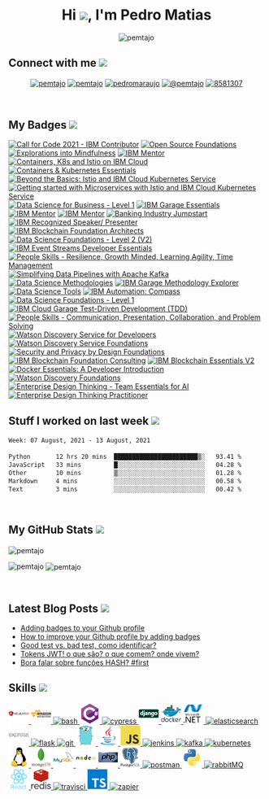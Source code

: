 <h1 align="center">Hi <img src = "https://raw.githubusercontent.com/MartinHeinz/MartinHeinz/master/wave.gif" width = 50px>, I'm Pedro Matias</h1>

<p align="center"> <img src="https://komarev.com/ghpvc/?username=pemtajo" alt="pemtajo" /> </p>

<h2> Connect with me <img src='https://raw.githubusercontent.com/ShahriarShafin/ShahriarShafin/main/Assets/handshake.gif' width="100px"> </h2>

<p align="center">
<a href="https://dev.to/pemtajo" target="blank"><img align="center" src="https://cdn.jsdelivr.net/npm/simple-icons@3.0.1/icons/dev-dot-to.svg" alt="pemtajo" height="30" width="30" /></a>
<a href="https://twitter.com/pemtajo" target="blank"><img align="center" src="https://cdn.jsdelivr.net/npm/simple-icons@3.0.1/icons/twitter.svg" alt="pemtajo" height="30" width="30" /></a>
<a href="https://linkedin.com/in/pedromaraujo" target="blank"><img align="center" src="https://cdn.jsdelivr.net/npm/simple-icons@3.0.1/icons/linkedin.svg" alt="pedromaraujo" height="30" width="30" /></a>
<a href="https://medium.com/@pemtajo" target="blank"><img align="center" src="https://cdn.jsdelivr.net/npm/simple-icons@3.0.1/icons/medium.svg" alt="@pemtajo" height="30" width="30" /></a>
<a href="https://stackoverflow.com/users/8581307" target="blank"><img align="center" src="https://cdn.jsdelivr.net/npm/simple-icons@3.0.1/icons/stackoverflow.svg" alt="8581307" height="30" width="30" /></a>
</p>

<br />

<h2> My Badges <img src = "https://media.giphy.com/media/3orifgYbnsq43eFsdO/giphy.gif" width = 50px> </h2>
<!--START_SECTION:badges-->

[![Call for Code 2021 - IBM Contributor](https://images.credly.com/size/110x110/images/9ed3a9b0-4b18-47d0-849a-9992acab022a/Call-for-code-2021.png)](http://www.credly.com/badges/b65fd1d2-35e6-44d3-95db-eb4f780ace59 "Call for Code 2021 - IBM Contributor")
[![Open Source Foundations](https://images.credly.com/size/110x110/images/3f393dd4-e8e0-4fef-a424-c9f1d1f3ba97/Open_Source_Foundations.png)](http://www.credly.com/badges/9ce6f29d-3653-438e-b4f1-cdfb304e1f8a "Open Source Foundations")
[![Explorations into Mindfulness](https://images.credly.com/size/110x110/images/6599523a-e811-4775-b037-c4c1417b0b4e/Explorations_into_Mindfulness.png)](http://www.credly.com/badges/809ea7b2-ac3f-4d74-842f-4e4024e97491 "Explorations into Mindfulness")
[![IBM Mentor](https://images.credly.com/size/110x110/images/cef56b02-49c4-43c8-9913-733569bd39cc/IBM-Mentor__282_29.png)](http://www.credly.com/badges/39b05265-01f2-4eb2-a69c-b7df52255431 "IBM Mentor")
[![Containers, K8s and Istio on IBM Cloud](https://images.credly.com/size/110x110/images/c848b101-661f-4f3a-bc8f-f9c977a55524/Containers-K8s-istio-IBM_cloud_v2.png)](http://www.credly.com/badges/1ad7529a-c7cc-44ca-b9ff-5d5f5d067d45 "Containers, K8s and Istio on IBM Cloud")
[![Containers & Kubernetes Essentials](https://images.credly.com/size/110x110/images/b3fc56fe-3146-428d-b379-68a3490d259f/Containers___Kubernetes_Essentials.png)](http://www.credly.com/badges/34545d3b-215d-4b43-8620-0b1b75306b35 "Containers & Kubernetes Essentials")
[![Beyond the Basics: Istio and IBM Cloud Kubernetes Service](https://images.credly.com/size/110x110/images/8d34d489-84bf-4861-a4a0-9e9d68318c5c/Beyond_basics_of_Istio_on_Cloud_v2.png)](http://www.credly.com/badges/8095c46a-f375-4b5a-b12f-f25d1ea8162b "Beyond the Basics: Istio and IBM Cloud Kubernetes Service")
[![Getting started with Microservices with Istio and IBM Cloud Kubernetes Service](https://images.credly.com/size/110x110/images/376369e8-1901-44fa-af45-ce4422818f0c/Itsio_and_IBM_Cloud_Container_Service.png)](http://www.credly.com/badges/ccdebc53-e8d6-4e60-bee3-91cd010e7361 "Getting started with Microservices with Istio and IBM Cloud Kubernetes Service")
[![Data Science for Business - Level 1](https://images.credly.com/size/110x110/images/f2f9716d-7be0-47ef-b4ad-c8d3b481b9d7/Data_Sci_Business_Level_1_-_CC_-_2019.png)](http://www.credly.com/badges/e6bb7615-86ee-4063-8176-38cc590523cd "Data Science for Business - Level 1")
[![IBM Garage Essentials](https://images.credly.com/size/110x110/images/fb718a87-6d0d-4a6d-8068-677f1bec78f2/IBM_Garage_Essentials.png)](http://www.credly.com/badges/7bfb4dde-8bdb-4682-ad87-b68334790744 "IBM Garage Essentials")
[![IBM Mentor](https://images.credly.com/size/110x110/images/cef56b02-49c4-43c8-9913-733569bd39cc/IBM-Mentor__282_29.png)](http://www.credly.com/badges/fd8b4c69-360f-46df-b403-a851160f6a17 "IBM Mentor")
[![IBM Mentor](https://images.credly.com/size/110x110/images/cef56b02-49c4-43c8-9913-733569bd39cc/IBM-Mentor__282_29.png)](http://www.credly.com/badges/384e5e94-791c-4dd4-adda-60697a26108e "IBM Mentor")
[![Banking Industry Jumpstart](https://images.credly.com/size/110x110/images/ff723f85-6709-4dc5-ace5-37dd43d24a68/Banking-Industry-Jumpstart.png)](http://www.credly.com/badges/35b9b59e-36c6-4ed6-8847-9ba67d05b54a "Banking Industry Jumpstart")
[![IBM Recognized Speaker/ Presenter](https://images.credly.com/size/110x110/images/aad8d8bc-1cdf-4e79-b1e0-1595aeab251b/Speaker-presenter.png)](http://www.credly.com/badges/9e8d6573-5ea4-4124-a371-96ea243d6eff "IBM Recognized Speaker/ Presenter")
[![IBM Blockchain Foundation Architects](https://images.credly.com/size/110x110/images/65a41da4-05d0-4b64-9065-e99f52571020/IBM-Blockchain-Foundation-Architect.png)](http://www.credly.com/badges/e5ec2320-5ea5-4825-b8ce-d311a98865de "IBM Blockchain Foundation Architects")
[![Data Science Foundations - Level 2 (V2)](https://images.credly.com/size/110x110/images/d7321425-c989-4bf9-846a-cd2a647d213b/Data_Sci_Foundations_Level_2_-_CC_-_2019.png)](http://www.credly.com/badges/432078f3-6d5e-42a9-9aab-e733ce080441 "Data Science Foundations - Level 2 (V2)")
[![IBM Event Streams Developer Essentials](https://images.credly.com/size/110x110/images/ebbbe37b-fefa-4c1f-b735-9af2becb90f4/IBM_Event_Streams_Developer_Essentials.png)](http://www.credly.com/badges/70549002-de38-4287-970e-644e4ce4e327 "IBM Event Streams Developer Essentials")
[![People Skills - Resilience, Growth Minded, Learning Agility, Time Management](https://images.credly.com/size/110x110/images/229f3133-b44f-4d2d-8d24-ee79fe7278a9/People-Skills-Resiliency.png)](http://www.credly.com/badges/abba4d96-375b-4090-9973-800ed7021332 "People Skills - Resilience, Growth Minded, Learning Agility, Time Management")
[![Simplifying Data Pipelines with Apache Kafka](https://images.credly.com/size/110x110/images/8aeb3e74-27cd-47c2-a648-369bb3ba52f1/Simplifying_Data_Pipelines_with_Apache_Kafka.png)](http://www.credly.com/badges/195b0247-e874-497a-8a66-8ef71d1c0720 "Simplifying Data Pipelines with Apache Kafka")
[![Data Science Methodologies](https://images.credly.com/size/110x110/images/dfd6eb51-4caa-4ffe-b107-85ece064370c/Data_Science_Methodologies.png)](http://www.credly.com/badges/a37f6971-9e35-4d04-81d8-8ecfa669af49 "Data Science Methodologies")
[![IBM Garage Methodology Explorer](https://images.credly.com/size/110x110/images/638d3298-73ef-4821-9686-8c65f75bb4e6/IBM_Garage_Methodology_Explorer.png)](http://www.credly.com/badges/7dfc147e-9c3d-401f-91ef-59c05eec6b78 "IBM Garage Methodology Explorer")
[![Data Science Tools](https://images.credly.com/size/110x110/images/de9471ce-018c-4bf4-af49-5c9c1d488613/Data_Science_Tools.png)](http://www.credly.com/badges/8966cd23-1631-4b9f-8be4-d32afa05b0a5 "Data Science Tools")
[![IBM Automation: Compass](https://images.credly.com/size/110x110/images/9b150a97-28c5-44b1-9f69-7f610b3e0284/IBM_Automation_Compass.png)](http://www.credly.com/badges/898269f5-5a66-4e3c-97aa-ea4ca6b211a6 "IBM Automation: Compass")
[![Data Science Foundations - Level 1](https://images.credly.com/size/110x110/images/5ca7b236-6105-4154-ba22-c8ae12ec1d8c/Data_Sci_Found_Level_1_-_CC_-_2019.png)](http://www.credly.com/badges/ab9bcce8-3daf-4878-8bc3-37b9658e366e "Data Science Foundations - Level 1")
[![IBM Cloud Garage Test-Driven Development (TDD)](https://images.credly.com/size/110x110/images/71ea5682-2233-434c-a2c5-dd3f7fb8d5e9/Garage_Method_-_Test_driven_Development_V1_-__Final.png)](http://www.credly.com/badges/d9c9d869-b2e3-4cd2-a77d-7d53197b821e "IBM Cloud Garage Test-Driven Development (TDD)")
[![People Skills - Communication, Presentation, Collaboration, and Problem Solving](https://images.credly.com/size/110x110/images/973b6bc2-5b3a-4ff2-b40e-1a46fe1b3a56/People-Skills-Communications.png)](http://www.credly.com/badges/e3408ee5-bb9a-4e84-a7c2-5d3aa83b16ef "People Skills - Communication, Presentation, Collaboration, and Problem Solving")
[![Watson Discovery Service for Developers](https://images.credly.com/size/110x110/images/01774ad1-fbff-4ddc-8b28-fd7953cb7ff6/Watson_Discovery_Service_-_Developers.png)](http://www.credly.com/badges/0506d841-cd61-4c0e-aad9-83714a9920a9 "Watson Discovery Service for Developers")
[![Watson Discovery Service Foundations](https://images.credly.com/size/110x110/images/edeaee50-64ff-42f0-a872-f4e2119ed463/Watson_Discovery_Service_-_Foundations.png)](http://www.credly.com/badges/06796b84-6cb6-40ea-9853-b4b8843e65da "Watson Discovery Service Foundations")
[![Security and Privacy by Design Foundations](https://images.credly.com/size/110x110/images/c1ca6570-bdc6-40e9-8992-722050788418/Security-_-Privacy-by-Design-Foundational.png)](http://www.credly.com/badges/e4d08b6b-ee34-4fc9-9a1b-87c43a887233 "Security and Privacy by Design Foundations")
[![IBM Blockchain Foundation Consulting](https://images.credly.com/size/110x110/images/0b831161-bca5-4118-97c5-df106a5f6515/IBM-Blockchain-Foundation-Consulting.png)](http://www.credly.com/badges/42efe367-3744-438a-8c03-59622c69c893 "IBM Blockchain Foundation Consulting")
[![IBM Blockchain Essentials V2](https://images.credly.com/size/110x110/images/2f9eee24-6834-4595-b2b6-e8e585190a0d/IBM-Blockchain-Essentials-V2.png)](http://www.credly.com/badges/47065bcc-63f9-4b1f-b403-48bcdbc78f54 "IBM Blockchain Essentials V2")
[![Docker Essentials: A Developer Introduction](https://images.credly.com/size/110x110/images/08216781-93cb-4ba1-8110-8eb3401fa8ce/Docker_Essentials_-_ISDN.png)](http://www.credly.com/badges/24bcb006-58f8-494c-85e3-dfee10ea7b57 "Docker Essentials: A Developer Introduction")
[![Watson Discovery Foundations](https://images.credly.com/size/110x110/images/8c805fb7-b7e1-4b45-b933-7ee09385ea03/Watson_Academy_-_Discovery__-_Foundations.png)](http://www.credly.com/badges/b4f04f7d-a5dd-45bd-bfd1-1a0d29801bf8 "Watson Discovery Foundations")
[![Enterprise Design Thinking - Team Essentials for AI](https://images.credly.com/size/110x110/images/09f644d1-eed2-4279-bc49-1e26cddc9d3d/Team_Essentials.png)](http://www.credly.com/badges/5e280a76-446b-431a-80f0-7d2dc448a407 "Enterprise Design Thinking - Team Essentials for AI")
[![Enterprise Design Thinking Practitioner](https://images.credly.com/size/110x110/images/bc08972c-3c7d-4b99-82a0-c94bcca36674/Badges_v8-07_Practitioner.png)](http://www.credly.com/badges/6267a487-d693-44e6-acb2-d9e17df66e14 "Enterprise Design Thinking Practitioner")
<!--END_SECTION:badges-->

<h2> Stuff I worked on last week  <img src = "https://media1.giphy.com/media/JZ40cnfnN11KycrvMF/giphy.gif?cid=ecf05e47a0n3gi1bfqntqmob8g9aid1oyj2wr3ds3mg700bl&rid=giphy.gif" width = 50px> </h2>


<!--START_SECTION:waka-->
```text
Week: 07 August, 2021 - 13 August, 2021

Python       12 hrs 20 mins  ███████████████████████▒░   93.41 % 
JavaScript   33 mins         █░░░░░░░░░░░░░░░░░░░░░░░░   04.28 % 
Other        10 mins         ▒░░░░░░░░░░░░░░░░░░░░░░░░   01.28 % 
Markdown     4 mins          ░░░░░░░░░░░░░░░░░░░░░░░░░   00.58 % 
Text         3 mins          ░░░░░░░░░░░░░░░░░░░░░░░░░   00.42 % 
```
<!--END_SECTION:waka-->

<br />

<h2> My GitHub Stats <img src='https://media1.giphy.com/media/du3J3cXyzhj75IOgvA/giphy.gif?cid=ecf05e47x2g034i9pzwtzzsd3xgg2w9nr94t4tflbbgo3008&rid=giphy.gif' width='32px'> </h2>

<p><img align="center" src="https://github-readme-streak-stats.herokuapp.com/?user=pemtajo&theme=dark" alt="pemtajo" /></p>

<p><img align="left" src="https://github-readme-stats.vercel.app/api/top-langs?username=pemtajo&show_icons=true&locale=en&layout=compact&theme=dark" alt="pemtajo" /></p>

<p>&nbsp;<img align="center" src="https://github-readme-stats.vercel.app/api?username=pemtajo&show_icons=true&locale=en&theme=dark" alt="pemtajo" /></p>

<br />

<h2> Latest Blog Posts <img src = "https://media.giphy.com/media/inlGp1wGqBog2cVw5y/giphy.gif" width = 50px> </h2>

<!-- BLOG-POST-LIST:START -->
- [Adding badges to your Github profile](https://dev.to/pemtajo/how-to-improve-your-github-profile-by-adding-badges-gib)
- [How to improve your Github profile by adding badges](https://pemtajo.medium.com/how-to-improve-your-github-profile-by-adding-badges-2c10363f4f9a?source=rss-bb908bda42e------2)
- [Good test vs. bad test, como identificar?](https://medium.com/devorando/good-test-bad-test-como-identificar-ffd1d43ca034?source=rss-bb908bda42e------2)
- [Tokens JWT! o que são? o que comem? onde vivem?](https://medium.com/devorando/tokens-jwt-o-que-s%C3%A3o-o-que-comem-onde-vivem-f4e85ad37876?source=rss-bb908bda42e------2)
- [Bora falar sobre funções HASH? #first](https://medium.com/devorando/first-bora-falar-sobre-funcoes-hash-a0df1afdfe24?source=rss-bb908bda42e------2)
<!-- BLOG-POST-LIST:END -->

<h2> Skills <img src = "https://media2.giphy.com/media/QssGEmpkyEOhBCb7e1/giphy.gif?cid=ecf05e47a0n3gi1bfqntqmob8g9aid1oyj2wr3ds3mg700bl&rid=giphy.gif" width = 32px> </h2>

<p align="left"> <a href="https://angular.io" target="_blank"> <img src="https://raw.githubusercontent.com/devicons/devicon/master/icons/angularjs/angularjs-original-wordmark.svg" alt="angularjs" width="40" height="40"/> </a> <a href="https://aws.amazon.com" target="_blank"> <img src="https://raw.githubusercontent.com/devicons/devicon/master/icons/amazonwebservices/amazonwebservices-original-wordmark.svg" alt="aws" width="40" height="40"/> </a> <a href="https://www.gnu.org/software/bash/" target="_blank"> <img src="https://www.vectorlogo.zone/logos/gnu_bash/gnu_bash-icon.svg" alt="bash" width="40" height="40"/> </a> <a href="https://www.w3schools.com/cs/" target="_blank"> <img src="https://raw.githubusercontent.com/devicons/devicon/master/icons/csharp/csharp-original.svg" alt="csharp" width="40" height="40"/> </a> <a href="https://www.cypress.io" target="_blank"> <img src="https://raw.githubusercontent.com/simple-icons/simple-icons/6e46ec1fc23b60c8fd0d2f2ff46db82e16dbd75f/icons/cypress.svg" alt="cypress" width="40" height="40"/> </a> <a href="https://www.djangoproject.com/" target="_blank"> <img src="https://raw.githubusercontent.com/devicons/devicon/master/icons/django/django-original.svg" alt="django" width="40" height="40"/> </a> <a href="https://www.docker.com/" target="_blank"> <img src="https://raw.githubusercontent.com/devicons/devicon/master/icons/docker/docker-original-wordmark.svg" alt="docker" width="40" height="40"/> </a> <a href="https://dotnet.microsoft.com/" target="_blank"> <img src="https://raw.githubusercontent.com/devicons/devicon/master/icons/dot-net/dot-net-original-wordmark.svg" alt="dotnet" width="40" height="40"/> </a> <a href="https://www.elastic.co" target="_blank"> <img src="https://www.vectorlogo.zone/logos/elastic/elastic-icon.svg" alt="elasticsearch" width="40" height="40"/> </a> <a href="https://expressjs.com" target="_blank"> <img src="https://raw.githubusercontent.com/devicons/devicon/master/icons/express/express-original-wordmark.svg" alt="express" width="40" height="40"/> </a> <a href="https://flask.palletsprojects.com/" target="_blank"> <img src="https://www.vectorlogo.zone/logos/pocoo_flask/pocoo_flask-icon.svg" alt="flask" width="40" height="40"/> </a> <a href="https://git-scm.com/" target="_blank"> <img src="https://www.vectorlogo.zone/logos/git-scm/git-scm-icon.svg" alt="git" width="40" height="40"/> </a> <a href="https://golang.org" target="_blank"> <img src="https://raw.githubusercontent.com/devicons/devicon/master/icons/go/go-original.svg" alt="go" width="40" height="40"/> </a> <a href="https://www.java.com" target="_blank"> <img src="https://raw.githubusercontent.com/devicons/devicon/master/icons/java/java-original.svg" alt="java" width="40" height="40"/> </a> <a href="https://developer.mozilla.org/en-US/docs/Web/JavaScript" target="_blank"> <img src="https://raw.githubusercontent.com/devicons/devicon/master/icons/javascript/javascript-original.svg" alt="javascript" width="40" height="40"/> </a> <a href="https://www.jenkins.io" target="_blank"> <img src="https://www.vectorlogo.zone/logos/jenkins/jenkins-icon.svg" alt="jenkins" width="40" height="40"/> </a> <a href="https://kafka.apache.org/" target="_blank"> <img src="https://www.vectorlogo.zone/logos/apache_kafka/apache_kafka-icon.svg" alt="kafka" width="40" height="40"/> </a> <a href="https://kubernetes.io" target="_blank"> <img src="https://www.vectorlogo.zone/logos/kubernetes/kubernetes-icon.svg" alt="kubernetes" width="40" height="40"/> </a> <a href="https://www.linux.org/" target="_blank"> <img src="https://raw.githubusercontent.com/devicons/devicon/master/icons/linux/linux-original.svg" alt="linux" width="40" height="40"/> </a> <a href="https://www.mongodb.com/" target="_blank"> <img src="https://raw.githubusercontent.com/devicons/devicon/master/icons/mongodb/mongodb-original-wordmark.svg" alt="mongodb" width="40" height="40"/> </a> <a href="https://www.mysql.com/" target="_blank"> <img src="https://raw.githubusercontent.com/devicons/devicon/master/icons/mysql/mysql-original-wordmark.svg" alt="mysql" width="40" height="40"/> </a> <a href="https://nodejs.org" target="_blank"> <img src="https://raw.githubusercontent.com/devicons/devicon/master/icons/nodejs/nodejs-original-wordmark.svg" alt="nodejs" width="40" height="40"/> </a> <a href="https://www.php.net" target="_blank"> <img src="https://raw.githubusercontent.com/devicons/devicon/master/icons/php/php-original.svg" alt="php" width="40" height="40"/> </a> <a href="https://www.postgresql.org" target="_blank"> <img src="https://raw.githubusercontent.com/devicons/devicon/master/icons/postgresql/postgresql-original-wordmark.svg" alt="postgresql" width="40" height="40"/> </a> <a href="https://postman.com" target="_blank"> <img src="https://www.vectorlogo.zone/logos/getpostman/getpostman-icon.svg" alt="postman" width="40" height="40"/> </a> <a href="https://www.python.org" target="_blank"> <img src="https://raw.githubusercontent.com/devicons/devicon/master/icons/python/python-original.svg" alt="python" width="40" height="40"/> </a> <a href="https://www.rabbitmq.com" target="_blank"> <img src="https://www.vectorlogo.zone/logos/rabbitmq/rabbitmq-icon.svg" alt="rabbitMQ" width="40" height="40"/> </a> <a href="https://reactjs.org/" target="_blank"> <img src="https://raw.githubusercontent.com/devicons/devicon/master/icons/react/react-original-wordmark.svg" alt="react" width="40" height="40"/> </a> <a href="https://redis.io" target="_blank"> <img src="https://raw.githubusercontent.com/devicons/devicon/master/icons/redis/redis-original-wordmark.svg" alt="redis" width="40" height="40"/> </a> <a href="https://travis-ci.org" target="_blank"> <img src="https://www.vectorlogo.zone/logos/travis-ci/travis-ci-icon.svg" alt="travisci" width="40" height="40"/> </a> <a href="https://www.typescriptlang.org/" target="_blank"> <img src="https://raw.githubusercontent.com/devicons/devicon/master/icons/typescript/typescript-original.svg" alt="typescript" width="40" height="40"/> </a> <a href="https://zapier.com" target="_blank"> <img src="https://www.vectorlogo.zone/logos/zapier/zapier-icon.svg" alt="zapier" width="40" height="40"/> </a> </p>
